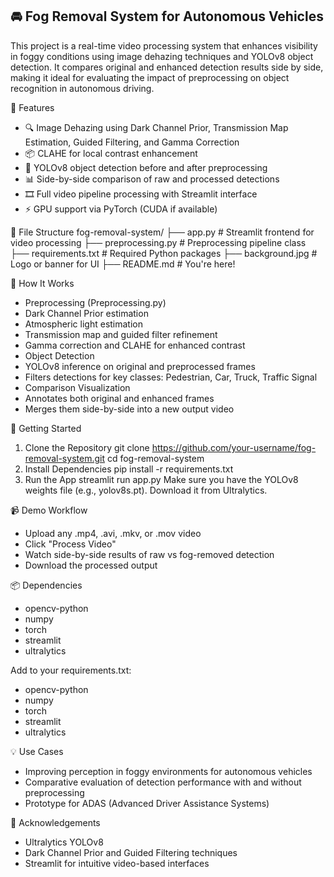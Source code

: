 ## 🚘 Fog Removal System for Autonomous Vehicles

This project is a real-time video processing system that enhances visibility in foggy conditions using image dehazing techniques and YOLOv8 object detection. It compares original and enhanced detection results side by side, making it ideal for evaluating the impact of preprocessing on object recognition in autonomous driving.


🔧 Features
- 🔍 Image Dehazing using Dark Channel Prior, Transmission Map Estimation, Guided Filtering, and Gamma Correction
- 📦 CLAHE for local contrast enhancement
- 🎯 YOLOv8 object detection before and after preprocessing
- 📊 Side-by-side comparison of raw and processed detections
- 🎞️ Full video pipeline processing with Streamlit interface
- ⚡ GPU support via PyTorch (CUDA if available)

📁 File Structure
fog-removal-system/
├── app.py                 # Streamlit frontend for video processing
├── preprocessing.py       # Preprocessing pipeline class
├── requirements.txt       # Required Python packages
├── background.jpg         # Logo or banner for UI
├── README.md              # You're here!

🧠 How It Works
- Preprocessing (Preprocessing.py)
- Dark Channel Prior estimation
- Atmospheric light estimation
- Transmission map and guided filter refinement
- Gamma correction and CLAHE for enhanced contrast
- Object Detection
- YOLOv8 inference on original and preprocessed frames
- Filters detections for key classes: Pedestrian, Car, Truck, Traffic Signal
- Comparison Visualization
- Annotates both original and enhanced frames
- Merges them side-by-side into a new output video

🚀 Getting Started
1. Clone the Repository
git clone https://github.com/your-username/fog-removal-system.git
cd fog-removal-system
2. Install Dependencies
pip install -r requirements.txt
3. Run the App
streamlit run app.py
Make sure you have the YOLOv8 weights file (e.g., yolov8s.pt). Download it from Ultralytics.

📹 Demo Workflow
- Upload any .mp4, .avi, .mkv, or .mov video
- Click "Process Video"
- Watch side-by-side results of raw vs fog-removed detection
- Download the processed output


📦 Dependencies
- opencv-python
- numpy
- torch
- streamlit
- ultralytics

Add to your requirements.txt:
- opencv-python
- numpy
- torch
- streamlit
- ultralytics

💡 Use Cases
- Improving perception in foggy environments for autonomous vehicles
- Comparative evaluation of detection performance with and without preprocessing
- Prototype for ADAS (Advanced Driver Assistance Systems)

🙌 Acknowledgements
- Ultralytics YOLOv8
- Dark Channel Prior and Guided Filtering techniques
- Streamlit for intuitive video-based interfaces
